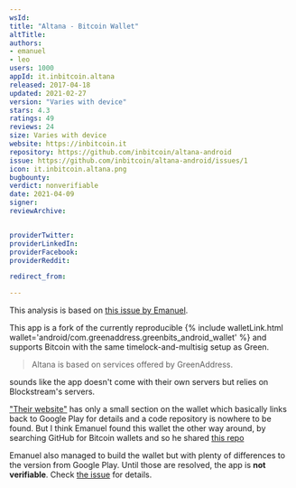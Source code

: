 ```yaml
---
wsId: 
title: "Altana - Bitcoin Wallet"
altTitle: 
authors:
- emanuel
- leo
users: 1000
appId: it.inbitcoin.altana
released: 2017-04-18
updated: 2021-02-27
version: "Varies with device"
stars: 4.3
ratings: 49
reviews: 24
size: Varies with device
website: https://inbitcoin.it
repository: https://github.com/inbitcoin/altana-android
issue: https://github.com/inbitcoin/altana-android/issues/1
icon: it.inbitcoin.altana.png
bugbounty: 
verdict: nonverifiable
date: 2021-04-09
signer: 
reviewArchive:


providerTwitter: 
providerLinkedIn: 
providerFacebook: 
providerReddit: 

redirect_from:

---
```



This analysis is based on [this issue by Emanuel](https://gitlab.com/walletscrutiny/walletScrutinyCom/-/issues/165).

This app is a fork of the currently reproducible
{% include walletLink.html wallet='android/com.greenaddress.greenbits_android_wallet' %}
and supports Bitcoin with the same timelock-and-multisig setup as Green.

> Altana is based on services offered by GreenAddress.

sounds like the app doesn't come with their own servers but relies on
Blockstream's servers.

["Their website"](https://inbitcoin.it/) has only a small section on the wallet
which basically links back to Google Play for details and a code repository is
nowhere to be found. But I think Emanuel found this wallet the other way around,
by searching GitHub for Bitcoin wallets and so he shared [this repo](https://github.com/inbitcoin/altana-android)

Emanuel also managed to build the wallet but with plenty of differences to the
version from Google Play. Until those are resolved, the app is
**not verifiable**. Check [the issue](https://github.com/inbitcoin/altana-android/issues/1)
for details.
